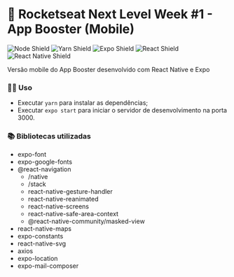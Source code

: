 # 🚀 Rocketseat Next Level Week #1 - App Booster (Mobile)

![Node Shield](https://img.shields.io/static/v1?label=node&message=12.14.1&color=brightgreen&style=flat-square) ![Yarn Shield](https://img.shields.io/static/v1?label=yarn&message=1.22.4&color=informational&style=flat-square) ![Expo Shield](https://img.shields.io/static/v1?label=expo&message=3.19.2&color=blueviolet&style=flat-square) ![React Shield](https://img.shields.io/static/v1?label=React&message=16.13.1&color=informational&style=flat-square) ![React Native Shield](https://img.shields.io/static/v1?label=React%20Native&message=0.62&color=blueviolet&style=flat-square)

Versão mobile do App Booster desenvolvido com React Native e Expo

### 👨‍💻 Uso

- Executar `yarn` para instalar as dependências;
- Executar `expo start` para iniciar o servidor de desenvolvimento na porta 3000.

### 📚 Bibliotecas utilizadas

- expo-font
- expo-google-fonts
- @react-navigation
  - /native
  - /stack
  - react-native-gesture-handler
  - react-native-reanimated
  - react-native-screens
  - react-native-safe-area-context
  - @react-native-community/masked-view
- react-native-maps
- expo-constants
- react-native-svg
- axios
- expo-location
- expo-mail-composer
